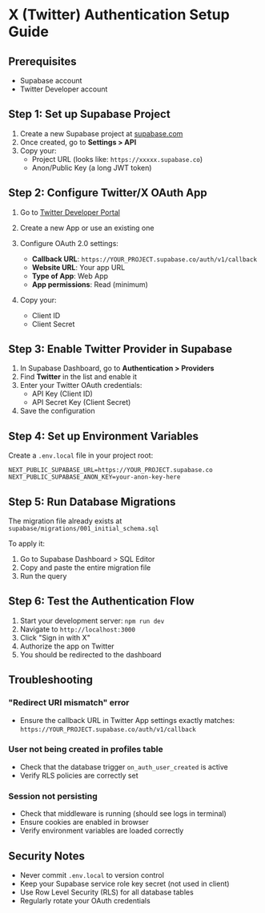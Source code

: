# X (Twitter) Authentication Setup Guide

## Prerequisites
- Supabase account
- Twitter Developer account

## Step 1: Set up Supabase Project

1. Create a new Supabase project at [supabase.com](https://supabase.com)
2. Once created, go to **Settings > API**
3. Copy your:
   - Project URL (looks like: `https://xxxxx.supabase.co`)
   - Anon/Public Key (a long JWT token)

## Step 2: Configure Twitter/X OAuth App

1. Go to [Twitter Developer Portal](https://developer.twitter.com/en/portal/dashboard)
2. Create a new App or use an existing one
3. Configure OAuth 2.0 settings:
   - **Callback URL**: `https://YOUR_PROJECT.supabase.co/auth/v1/callback`
   - **Website URL**: Your app URL
   - **Type of App**: Web App
   - **App permissions**: Read (minimum)

4. Copy your:
   - Client ID
   - Client Secret

## Step 3: Enable Twitter Provider in Supabase

1. In Supabase Dashboard, go to **Authentication > Providers**
2. Find **Twitter** in the list and enable it
3. Enter your Twitter OAuth credentials:
   - API Key (Client ID)
   - API Secret Key (Client Secret)
4. Save the configuration

## Step 4: Set up Environment Variables

Create a `.env.local` file in your project root:

```env
NEXT_PUBLIC_SUPABASE_URL=https://YOUR_PROJECT.supabase.co
NEXT_PUBLIC_SUPABASE_ANON_KEY=your-anon-key-here
```

## Step 5: Run Database Migrations

The migration file already exists at `supabase/migrations/001_initial_schema.sql`

To apply it:
1. Go to Supabase Dashboard > SQL Editor
2. Copy and paste the entire migration file
3. Run the query

## Step 6: Test the Authentication Flow

1. Start your development server: `npm run dev`
2. Navigate to `http://localhost:3000`
3. Click "Sign in with X"
4. Authorize the app on Twitter
5. You should be redirected to the dashboard

## Troubleshooting

### "Redirect URI mismatch" error
- Ensure the callback URL in Twitter App settings exactly matches: `https://YOUR_PROJECT.supabase.co/auth/v1/callback`

### User not being created in profiles table
- Check that the database trigger `on_auth_user_created` is active
- Verify RLS policies are correctly set

### Session not persisting
- Check that middleware is running (should see logs in terminal)
- Ensure cookies are enabled in browser
- Verify environment variables are loaded correctly

## Security Notes

- Never commit `.env.local` to version control
- Keep your Supabase service role key secret (not used in client)
- Use Row Level Security (RLS) for all database tables
- Regularly rotate your OAuth credentials